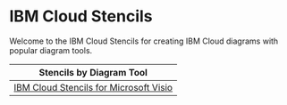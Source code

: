 # IBM Cloud Stencils

Welcome to the IBM Cloud Stencils for creating IBM Cloud diagrams with popular diagram tools.

| Stencils by Diagram Tool |
| :---: |
| [IBM Cloud Stencils for Microsoft Visio](visio/visio.md) | 

